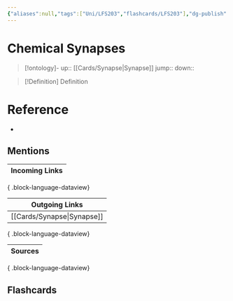 ```yaml
---
{"aliases":null,"tags":["Uni/LFS203","flashcards/LFS203"],"dg-publish":true,"permalink":"/cards/chemical-synapses/","dgPassFrontmatter":true}
---
```


# Chemical Synapses

> [!ontology]-
> up:: [[Cards/Synapse\|Synapse]]
> jump:: 
> down:: 

> [!Definition] Definition

# Reference

- 

## Mentions

| Incoming Links |
| -------------- |

{ .block-language-dataview}

| Outgoing Links                |
| ----------------------------- |
| [[Cards/Synapse\|Synapse]] |

{ .block-language-dataview}

| Sources |
| ------- |

{ .block-language-dataview}

## Flashcards